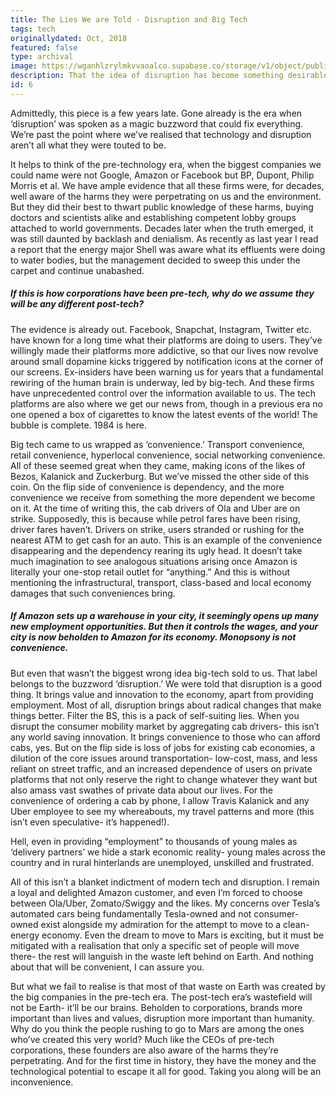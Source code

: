 ```yaml
---
title: The Lies We are Told - Disruption and Big Tech
tags: tech
originallydated: Oct, 2018
featured: false
type: archival
image: https://wganhlzrylmkvvaoalco.supabase.co/storage/v1/object/public/images/blog/6.webp
description: That the idea of disruption has become something desirable and positive is prime hint we are thick within dystopia.
id: 6
---
```


Admittedly, this piece is a few years late. Gone already is the era when ‘disruption’ was spoken as a magic buzzword that could fix everything. We’re past the point where we’ve realised that technology and disruption aren’t all what they were touted to be.

It helps to think of the pre-technology era, when the biggest companies we could name were not Google, Amazon or Facebook but BP, Dupont, Philip Morris et al. We have ample evidence that all these firms were, for decades, well aware of the harms they were perpetrating on us and the environment. But they did their best to thwart public knowledge of these harms, buying doctors and scientists alike and establishing competent lobby groups attached to world governments. Decades later when the truth emerged, it was still daunted by backlash and denialism. As recently as last year I read a report that the energy major Shell was aware what its effluents were doing to water bodies, but the management decided to sweep this under the carpet and continue unabashed.

##### If this is how corporations have been pre-tech, why do we assume they will be any different post-tech?

The evidence is already out. Facebook, Snapchat, Instagram, Twitter etc. have known for a long time what their platforms are doing to users. They’ve willingly made their platforms more addictive, so that our lives now revolve around small dopamine kicks triggered by notification icons at the corner of our screens. Ex-insiders have been warning us for years that a fundamental rewiring of the human brain is underway, led by big-tech. And these firms have unprecedented control over the information available to us. The tech platforms are also where we get our news from, though in a previous era no one opened a box of cigarettes to know the latest events of the world! The bubble is complete. 1984 is here.

Big tech came to us wrapped as ‘convenience.’ Transport convenience, retail convenience, hyperlocal convenience, social networking convenience. All of these seemed great when they came, making icons of the likes of Bezos, Kalanick and Zuckerburg. But we’ve missed the other side of this coin. On the flip side of convenience is dependency, and the more convenience we receive from something the more dependent we become on it. At the time of writing this, the cab drivers of Ola and Uber are on strike. Supposedly, this is because while petrol fares have been rising, driver fares haven’t. Drivers on strike, users stranded or rushing for the nearest ATM to get cash for an auto. This is an example of the convenience disappearing and the dependency rearing its ugly head. It doesn’t take much imagination to see analogous situations arising once Amazon is literally your one-stop retail outlet for “anything.” And this is without mentioning the infrastructural, transport, class-based and local economy damages that such conveniences bring.

##### If Amazon sets up a warehouse in your city, it seemingly opens up many new employment opportunities. But then it controls the wages, and your city is now beholden to Amazon for its economy. Monopsony is not convenience.

But even that wasn’t the biggest wrong idea big-tech sold to us. That label belongs to the buzzword ‘disruption.’ We were told that disruption is a good thing. It brings value and innovation to the economy, apart from providing employment. Most of all, disruption brings about radical changes that make things better. Filter the BS, this is a pack of self-suiting lies. When you disrupt the consumer mobility market by aggregating cab drivers- this isn’t any world saving innovation. It brings convenience to those who can afford cabs, yes. But on the flip side is loss of jobs for existing cab economies, a dilution of the core issues around transportation- low-cost, mass, and less reliant on street traffic, and an increased dependence of users on private platforms that not only reserve the right to change whatever they want but also amass vast swathes of private data about our lives. For the convenience of ordering a cab by phone, I allow Travis Kalanick and any Uber employee to see my whereabouts, my travel patterns and more (this isn’t even speculative- it’s happened!).

Hell, even in providing “employment” to thousands of young males as ‘delivery partners’ we hide a stark economic reality- young males across the country and in rural hinterlands are unemployed, unskilled and frustrated.

All of this isn’t a blanket indictment of modern tech and disruption. I remain a loyal and delighted Amazon customer, and even I’m forced to choose between Ola/Uber, Zomato/Swiggy and the likes. My concerns over Tesla’s automated cars being fundamentally Tesla-owned and not consumer-owned exist alongside my admiration for the attempt to move to a clean-energy economy. Even the dream to move to Mars is exciting, but it must be mitigated with a realisation that only a specific set of people will move there- the rest will languish in the waste left behind on Earth. And nothing about that will be convenient, I can assure you. 

But what we fail to realise is that most of that waste on Earth was created by the big companies in the pre-tech era. The post-tech era’s wastefield will not be Earth- it’ll be our brains. Beholden to corporations, brands more important than lives and values, disruption more important than humanity. Why do you think the people rushing to go to Mars are among the ones who’ve created this very world? Much like the CEOs of pre-tech corporations, these founders are also aware of the harms they’re perpetrating. And for the first time in history, they have the money and the technological potential to escape it all for good. Taking you along will be an inconvenience.